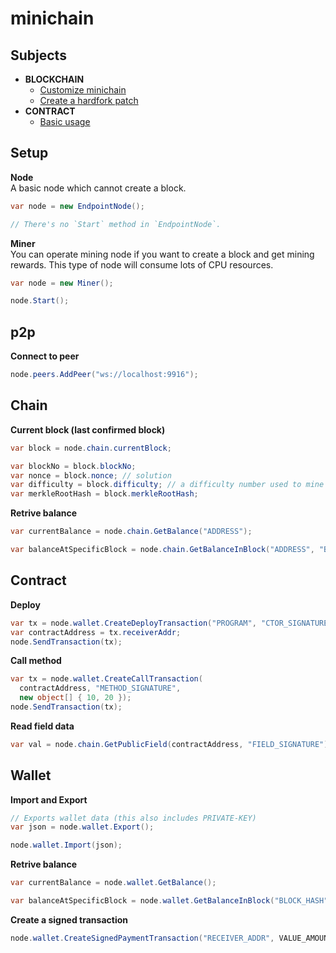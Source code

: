 minichain
====

Subjects
----
  * __BLOCKCHAIN__
    * [Customize minichain](customize_chain.md)
    * [Create a hardfork patch](hardfork_update.md)
  * __CONTRACT__
    * [Basic usage](contract/readme.md)

Setup
----
__Node__<br>
A basic node which cannot create a block. 
```cs
var node = new EndpointNode();

// There's no `Start` method in `EndpointNode`.
```

__Miner__<br>
You can operate mining node if you want to create a block and get mining rewards. This type of node will consume lots of CPU resources.
```cs
var node = new Miner();

node.Start();
```

p2p
----
__Connect to peer__
```cs
node.peers.AddPeer("ws://localhost:9916");
```

Chain
----
__Current block (last confirmed block)__
```cs
var block = node.chain.currentBlock;

var blockNo = block.blockNo;
var nonce = block.nonce; // solution
var difficulty = block.difficulty; // a difficulty number used to mine this block.
var merkleRootHash = block.merkleRootHash;
```

__Retrive balance__
```cs
var currentBalance = node.chain.GetBalance("ADDRESS");

var balanceAtSpecificBlock = node.chain.GetBalanceInBlock("ADDRESS", "BLOCK_HASH");
```

Contract
----
__Deploy__
```cs
var tx = node.wallet.CreateDeployTransaction("PROGRAM", "CTOR_SIGNATURE");
var contractAddress = tx.receiverAddr;
node.SendTransaction(tx);
```

__Call method__
```cs
var tx = node.wallet.CreateCallTransaction(
  contractAddress, "METHOD_SIGNATURE", 
  new object[] { 10, 20 });
node.SendTransaction(tx);
```

__Read field data__
```cs
var val = node.chain.GetPublicField(contractAddress, "FIELD_SIGNATURE");
```

Wallet
----
__Import and Export__
```cs
// Exports wallet data (this also includes PRIVATE-KEY)
var json = node.wallet.Export();

node.wallet.Import(json);
```

__Retrive balance__
```cs
var currentBalance = node.wallet.GetBalance();

var balanceAtSpecificBlock = node.wallet.GetBalanceInBlock("BLOCK_HASH");
```

__Create a signed transaction__
```cs
node.wallet.CreateSignedPaymentTransaction("RECEIVER_ADDR", VALUE_AMOUNT);
```
